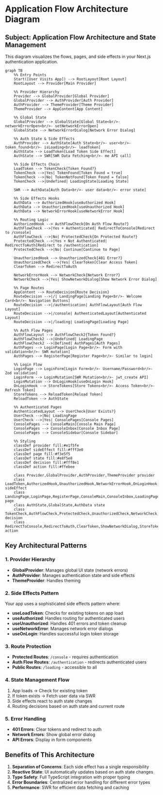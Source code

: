 # Application Flow Architecture Diagram

## Subject: Application Flow Architecture and State Management

This diagram visualizes the flows, pages, and side effects in your Next.js authentication application.

```mermaid
graph TB
    %% Entry Points
    Start([User Visits App]) --> RootLayout[Root Layout]
    RootLayout --> Provider[Main Provider]
    
    %% Provider Hierarchy
    Provider --> GlobalProvider[Global Provider]
    GlobalProvider --> AuthProvider[Auth Provider]
    AuthProvider --> ThemeProvider[Theme Provider]
    ThemeProvider --> AppContent[App Content]
    
    %% Global State
    GlobalProvider --> GlobalState[Global State<br/>- networkErrorOpen<br/>- setNetworkErrorOpen]
    GlobalState --> NetworkErrorDialog[Network Error Dialog]
    
    %% Auth State & Side Effects
    AuthProvider --> AuthState[Auth State<br/>- user<br/>- token_found<br/>- isLoading<br/>- loadToken]
    AuthState --> LoadToken[Load Token Side Effect]
    AuthState --> SWR[SWR Data Fetching<br/>- me API call]
    
    %% Side Effects Chain
    LoadToken --> TokenCheck{Token Found?}
    TokenCheck -->|Yes| TokenFound[Token Found = true]
    TokenCheck -->|No| TokenNotFound[Token Found = false]
    TokenCheck -->|Undefined| LoadingState[Loading State]
    
    SWR --> AuthData[Auth Data<br/>- user data<br/>- error state]
    
    %% Side Effects Hooks
    AuthData --> AuthorizedHook[useAuthorized Hook]
    AuthData --> UnauthorizedHook[useUnauthorized Hook]
    AuthData --> NetworkErrorHook[useNetworkError Hook]
    
    %% Routing Logic
    AuthorizedHook --> AuthFlowCheck{On Auth Flow Route?}
    AuthFlowCheck -->|Yes + Authenticated| RedirectToConsole[Redirect to /console]
    AuthFlowCheck -->|No| ProtectedCheck{On Protected Route?}
    ProtectedCheck -->|Yes + Not Authenticated| RedirectToAuth[Redirect to /authentication]
    ProtectedCheck -->|No| Continue[Continue to Page]
    
    UnauthorizedHook --> UnauthorizedCheck{401 Error?}
    UnauthorizedCheck -->|Yes| ClearToken[Clear Access Token]
    ClearToken --> RedirectToAuth
    
    NetworkErrorHook --> NetworkCheck{Network Error?}
    NetworkCheck -->|Yes| ShowNetworkDialog[Show Network Error Dialog]
    
    %% Page Routes
    AppContent --> RouteDecision{Route Decision}
    RouteDecision -->|/| LandingPage[Landing Page<br/>- Welcome Card<br/>- Navigation Buttons]
    RouteDecision -->|/authentication| AuthFlowLayout[Auth Flow Layout]
    RouteDecision -->|/console| AuthenticatedLayout[Authenticated Layout]
    RouteDecision -->|/loading| LoadingPage[Loading Page]
    
    %% Auth Flow Pages
    AuthFlowLayout --> AuthFlowCheck2{Token Found?}
    AuthFlowCheck2 -->|Undefined| LoadingPage
    AuthFlowCheck2 -->|Defined| AuthPages[Auth Pages]
    AuthPages --> LoginPage[Login Page<br/>- Form with validation<br/>- SWR mutation]
    AuthPages --> RegisterPage[Register Page<br/>- Similar to login]
    
    %% Login Flow
    LoginPage --> LoginForm[Login Form<br/>- Username/Password<br/>- Zod validation]
    LoginForm --> LoginMutation[SWR Mutation<br/>- jwt_create API]
    LoginMutation --> OnLoginHook[useOnLogin Hook]
    OnLoginHook --> StoreTokens[Store Tokens<br/>- Access Token<br/>- Refresh Token]
    StoreTokens --> ReloadToken[Reload Token]
    ReloadToken --> AuthState
    
    %% Authenticated Pages
    AuthenticatedLayout --> UserCheck{User Exists?}
    UserCheck -->|No| LoadingPage
    UserCheck -->|Yes| ConsolePages[Console Pages]
    ConsolePages --> ConsoleMain[Console Main Page]
    ConsolePages --> ConsoleInbox[Console Inbox Page]
    ConsolePages --> ConsoleSidebar[Console Sidebar]
    
    %% Styling
    classDef provider fill:#e1f5fe
    classDef sideEffect fill:#fff3e0
    classDef page fill:#f3e5f5
    classDef state fill:#e8f5e8
    classDef decision fill:#fff8e1
    classDef action fill:#ffebee
    
    class Provider,GlobalProvider,AuthProvider,ThemeProvider provider
    class LoadToken,AuthorizedHook,UnauthorizedHook,NetworkErrorHook,OnLoginHook sideEffect
    class LandingPage,LoginPage,RegisterPage,ConsoleMain,ConsoleInbox,LoadingPage page
    class AuthState,GlobalState,AuthData state
    class TokenCheck,AuthFlowCheck,ProtectedCheck,UnauthorizedCheck,NetworkCheck,AuthFlowCheck2,UserCheck decision
    class RedirectToConsole,RedirectToAuth,ClearToken,ShowNetworkDialog,StoreTokens,ReloadToken action
```

## Key Architectural Patterns

### 1. **Provider Hierarchy**
- **GlobalProvider**: Manages global UI state (network errors)
- **AuthProvider**: Manages authentication state and side effects
- **ThemeProvider**: Handles theming

### 2. **Side Effects Pattern**
Your app uses a sophisticated side effects pattern where:
- **useLoadToken**: Checks for existing tokens on app load
- **useAuthorized**: Handles routing for authenticated users
- **useUnauthorized**: Handles 401 errors and token cleanup
- **useNetworkError**: Manages network error dialogs
- **useOnLogin**: Handles successful login token storage

### 3. **Route Protection**
- **Protected Routes**: `/console` - requires authentication
- **Auth Flow Routes**: `/authentication` - redirects authenticated users
- **Public Routes**: `/loading` - accessible to all

### 4. **State Management Flow**
1. App loads → Check for existing token
2. If token exists → Fetch user data via SWR
3. Side effects react to auth state changes
4. Routing decisions based on auth state and current route

### 5. **Error Handling**
- **401 Errors**: Clear tokens and redirect to auth
- **Network Errors**: Show global error dialog
- **API Errors**: Display in form components

## Benefits of This Architecture

1. **Separation of Concerns**: Each side effect has a single responsibility
2. **Reactive State**: UI automatically updates based on auth state changes
3. **Type Safety**: Full TypeScript integration with proper typing
4. **Error Boundaries**: Centralized error handling for different error types
5. **Performance**: SWR for efficient data fetching and caching
